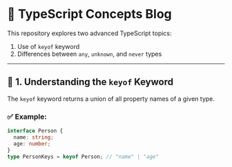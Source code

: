 # 📘 TypeScript Concepts Blog

This repository explores two advanced TypeScript topics:

1. Use of `keyof` keyword
2. Differences between `any`, `unknown`, and `never` types

---

## 🔑 1. Understanding the `keyof` Keyword

The `keyof` keyword returns a union of all property names of a given type.

### ✅ Example:

```ts
interface Person {
  name: string;
  age: number;
}
type PersonKeys = keyof Person; // "name" | "age"
